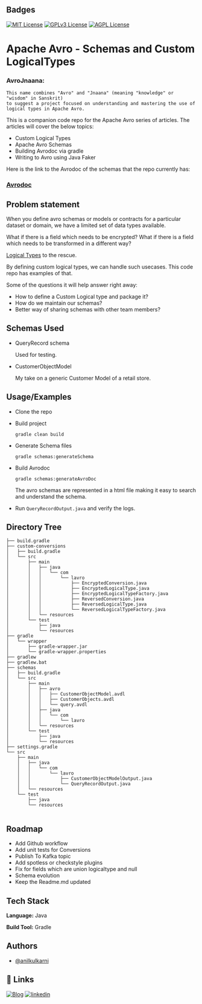 
## Badges

[![MIT License](https://img.shields.io/badge/License-MIT-green.svg)](https://choosealicense.com/licenses/mit/)
[![GPLv3 License](https://img.shields.io/badge/License-GPL%20v3-yellow.svg)](https://opensource.org/licenses/)
[![AGPL License](https://img.shields.io/badge/license-AGPL-blue.svg)](http://www.gnu.org/licenses/agpl-3.0)


# Apache Avro - Schemas and Custom LogicalTypes

### AvroJnaana: 
    This name combines "Avro" and "Jnaana" (meaning "knowledge" or "wisdom" in Sanskrit) 
    to suggest a project focused on understanding and mastering the use of logical types in Apache Avro.

This is a companion code repo for the Apache Avro series of articles. The articles will cover the below topics:

- Custom Logical Types
- Apache Avro Schemas
- Building Avrodoc via gradle
- Writing to Avro using Java Faker

Here is the link to the Avrodoc of the schemas that the repo currently has:

### [Avrodoc](avrodoc.html)



## Problem statement

When you define avro schemas or models or contracts for a particular dataset or domain, we have a limited set of data types available.

What if there is a field which needs to be encrypted?
What if there is a field which needs to be transformed in a different way?

[Logical Types](https://avro.apache.org/docs/1.11.1/idl-language/#logical-types) to the rescue.

By defining custom logical types, we can handle such usecases. This code repo has examples of that.

Some of the questions it will help answer right away:
- How to define a Custom Logical type and package it?
- How do we maintain our schemas?
- Better way of sharing schemas with other team members?
## Schemas Used

- QueryRecord schema

  Used for testing.
- CustomerObjectModel

  My take on a generic Customer Model of a retail store.
## Usage/Examples

- Clone the repo
- Build project

  `gradle clean build`
- Generate Schema files

  `gradle schemas:generateSchema`

- Build Avrodoc

  `gradle schemas:generateAvroDoc`

  The avro schemas are represented in a html file making it easy to search and understand the schema.

- Run `QueryRecordOutput.java` and verify the logs.



## Directory Tree

```
├── build.gradle
├── custom-conversions
│   ├── build.gradle
│   └── src
│       ├── main
│       │   ├── java
│       │   │   └── com
│       │   │       └── lavro
│       │   │           ├── EncryptedConversion.java
│       │   │           ├── EncryptedLogicalType.java
│       │   │           ├── EncryptedLogicalTypeFactory.java
│       │   │           ├── ReversedConversion.java
│       │   │           ├── ReversedLogicalType.java
│       │   │           └── ReversedLogicalTypeFactory.java
│       │   └── resources
│       └── test
│           ├── java
│           └── resources
├── gradle
│   └── wrapper
│       ├── gradle-wrapper.jar
│       └── gradle-wrapper.properties
├── gradlew
├── gradlew.bat
├── schemas
│   ├── build.gradle
│   └── src
│       ├── main
│       │   ├── avro
│       │   │   ├── CustomerObjectModel.avdl
│       │   │   ├── CustomerObjects.avdl
│       │   │   └── query.avdl
│       │   ├── java
│       │   │   └── com
│       │   │       └── lavro
│       │   └── resources
│       └── test
│           ├── java
│           └── resources
├── settings.gradle
└── src
    ├── main
    │   ├── java
    │   │   └── com
    │   │       └── lavro
    │   │           ├── CustomerObjectModelOutput.java
    │   │           └── QueryRecordOutput.java
    │   └── resources
    └── test
        ├── java
        └── resources


```


## Roadmap

- Add Github workflow
- Add unit tests for Conversions
- Publish To Kafka topic
- Add spotless or checkstyle plugins
- Fix for fields which are union logicaltype and null
- Schema evolution
- Keep the Readme.md updated

## Tech Stack

**Language:** Java

**Build Tool:** Gradle


## Authors

- [@anilkulkarni](https://github.com/anilkulkarni87)


## 🔗 Links
[![Blog](https://img.shields.io/badge/WordPress-21759B.svg?style=for-the-badge&logo=WordPress&logoColor=white)](https://anilkulkarni.com/)
[![linkedin](https://img.shields.io/badge/linkedin-0A66C2?style=for-the-badge&logo=linkedin&logoColor=white)](https://www.linkedin.com/in/anilakulkarni/)



